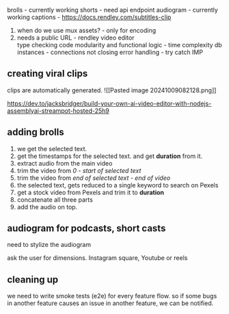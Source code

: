 
brolls - currently working
shorts - need api endpoint
audiogram - currently working
captions - https://docs.rendley.com/subtitles-clip

1. when do we use mux assets? - only for encoding
2. needs a public URL - rendley video editor
\
type checking
code modularity and functional
logic - time complexity
db instances - connections not closing 
error handling - try catch IMP


## creating viral clips

clips are automatically generated.
![[Pasted image 20241009082128.png]]

https://dev.to/jacksbridger/build-your-own-ai-video-editor-with-nodejs-assemblyai-streampot-hosted-25h9

## adding brolls

1. we get the selected text. 
2. get the timestamps for the selected text. and get **duration** from it.
3. extract audio from the main video
4. trim the video from *0 - start of selected text*
5. trim the video from *end of selected text - end of video*
6. the selected text, gets reduced to a single keyword to search on Pexels
7. get a stock video from Pexels and trim it to **duration**
8. concatenate all three parts
9. add the audio on top.

## audiogram for podcasts, short casts

need to stylize the audiogram

ask the user for dimensions. Instagram square, Youtube or reels

## cleaning up

we need to write smoke tests (e2e) for every feature flow. so if some bugs in another feature causes an issue in another feature, we can be notified.